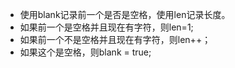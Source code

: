 + 使用blank记录前一个是否是空格，使用len记录长度。
+ 如果前一个是空格并且现在有字符，则len=1;
+ 如果前一个不是空格并且现在有字符，则len++；
+ 如果这个是空格，则blank = true;
